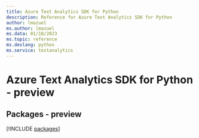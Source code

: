 ```yaml
---
title: Azure Text Analytics SDK for Python
description: Reference for Azure Text Analytics SDK for Python
author: lmazuel
ms.author: lmazuel
ms.data: 01/18/2023
ms.topic: reference
ms.devlang: python
ms.service: textanalytics
---
```

# Azure Text Analytics SDK for Python - preview
## Packages - preview
[!INCLUDE [packages](text-analytics-index.md)]